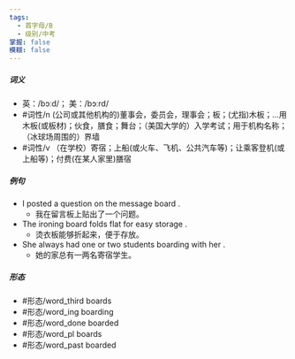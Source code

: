 ```yaml
---
tags:
  - 首字母/B
  - 级别/中考
掌握: false
模糊: false
---
```

##### 词义
- 英：/bɔːd/； 美：/bɔːrd/
- #词性/n  (公司或其他机构的)董事会，委员会，理事会；板；(尤指)木板；…用木板(或板材)；伙食，膳食；舞台；（美国大学的）入学考试；用于机构名称；（冰球场周围的）界墙
- #词性/v  （在学校）寄宿；上船(或火车、飞机、公共汽车等)；让乘客登机(或上船等)；付费(在某人家里)膳宿
##### 例句
- I posted a question on the message board .
	- 我在留言板上贴出了一个问题。
- The ironing board folds flat for easy storage .
	- 烫衣板能够折起来，便于存放。
- She always had one or two students boarding with her .
	- 她的家总有一两名寄宿学生。
##### 形态
- #形态/word_third boards
- #形态/word_ing boarding
- #形态/word_done boarded
- #形态/word_pl boards
- #形态/word_past boarded
